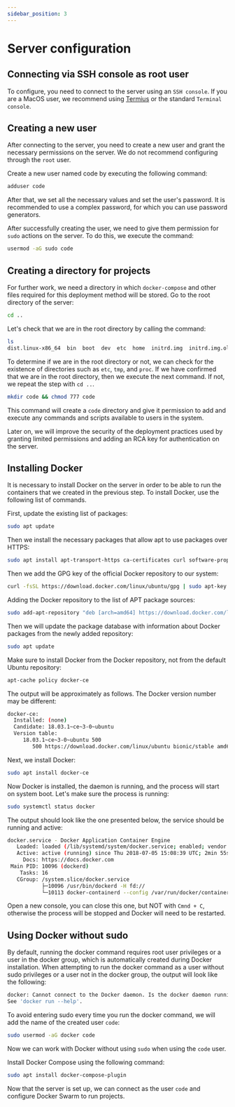 ```yaml
---
sidebar_position: 3
---
```


# Server configuration

## Connecting via SSH console as root user

To configure, you need to connect to the server using an `SSH console`. If you are a MacOS user, we recommend using [Termius](https://termius.com/) or the standard `Terminal console`.

## Creating a new user

After connecting to the server, you need to create a new user and grant the necessary permissions on the server. We do not recommend configuring through the `root` user.

Create a new user named code by executing the following command:

```bash
adduser code
```

After that, we set all the necessary values and set the user's password. It is recommended to use a complex password, for which you can use password generators.

After successfully creating the user, we need to give them permission for `sudo` actions on the server. To do this, we execute the command:

```bash
usermod -aG sudo code
```

## Creating a directory for projects

For further work, we need a directory in which `docker-compose` and other files required for this deployment method will be stored. Go to the root directory of the server:

```bash
cd ..
```

Let's check that we are in the root directory by calling the command:

```bash
ls
dist.linux-x86_64  bin  boot  dev  etc  home  initrd.img  initrd.img.old  lib  lib64  lost+found  media  mnt  opt  proc  root  run  sbin  snap  srv  sys  tmp  usr  var  vmlinuz  vmlinuz.old
```

To determine if we are in the root directory or not, we can check for the existence of directories such as `etc`, `tmp`, and `proc`. If we have confirmed that we are in the root directory, then we execute the next command. If not, we repeat the step with `cd ..`.

```bash
mkdir code && chmod 777 code
```

This command will create a `code` directory and give it permission to add and execute any commands and scripts available to users in the system.

Later on, we will improve the security of the deployment practices used by granting limited permissions and adding an RCA key for authentication on the server.

## Installing Docker

It is necessary to install Docker on the server in order to be able to run the containers that we created in the previous step. To install Docker, use the following list of commands.

First, update the existing list of packages:

```bash
sudo apt update
```

Then we install the necessary packages that allow apt to use packages over HTTPS:

```bash
sudo apt install apt-transport-https ca-certificates curl software-properties-common
```

Then we add the GPG key of the official Docker repository to our system:

```bash
curl -fsSL https://download.docker.com/linux/ubuntu/gpg | sudo apt-key add -
```

Adding the Docker repository to the list of APT package sources:

```bash
sudo add-apt-repository "deb [arch=amd64] https://download.docker.com/linux/ubuntu bionic stable"
```

Then we will update the package database with information about Docker packages from the newly added repository:

```bash
sudo apt update
```

Make sure to install Docker from the Docker repository, not from the default Ubuntu repository:

```bash
apt-cache policy docker-ce
```

The output will be approximately as follows. The Docker version number may be different:

```bash
docker-ce:
  Installed: (none)
  Candidate: 18.03.1~ce~3-0~ubuntu
  Version table:
     18.03.1~ce~3-0~ubuntu 500
        500 https://download.docker.com/linux/ubuntu bionic/stable amd64 Packages
```

Next, we install Docker:

```bash
sudo apt install docker-ce
```

Now Docker is installed, the daemon is running, and the process will start on system boot. Let's make sure the process is running:

```bash
sudo systemctl status docker
```

The output should look like the one presented below, the service should be running and active:

```bash
docker.service - Docker Application Container Engine
   Loaded: loaded (/lib/systemd/system/docker.service; enabled; vendor preset: enabled)
   Active: active (running) since Thu 2018-07-05 15:08:39 UTC; 2min 55s ago
     Docs: https://docs.docker.com
 Main PID: 10096 (dockerd)
    Tasks: 16
   CGroup: /system.slice/docker.service
           ├─10096 /usr/bin/dockerd -H fd://
           └─10113 docker-containerd --config /var/run/docker/containerd/containerd.toml
```

Open a new console, you can close this one, but NOT with `Cmnd + C`, otherwise the process will be stopped and Docker will need to be restarted.

## Using Docker without sudo

By default, running the docker command requires root user privileges or a user in the docker group, which is automatically created during Docker installation. When attempting to run the docker command as a user without sudo privileges or a user not in the docker group, the output will look like the following:

```bash
docker: Cannot connect to the Docker daemon. Is the docker daemon running on this host?.
See 'docker run --help'.
```

To avoid entering sudo every time you run the docker command, we will add the name of the created user `code`:

```bash
sudo usermod -aG docker code
```

Now we can work with Docker without using `sudo` when using the `code` user.

Install Docker Compose using the following command:

```bash
sudo apt install docker-compose-plugin
```

Now that the server is set up, we can connect as the user `code` and configure Docker Swarm to run projects.
